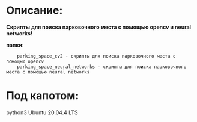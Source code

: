 # Описание:
**Скрипты для поиска парковочного места c помощью opencv и neural networks!**

**папки**:

        parking_space_cv2 - скрипты для поиска парковочного места c помощью opencv
        parking_space_neural_networks - скрипты для поиска парковочного места c помощью neural networks
# Под капотом:
python3
Ubuntu 20.04.4 LTS
